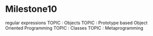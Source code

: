 # Milestone10
regular expressions
TOPIC : Objects
TOPIC : Prototype based Object Oriented Programming
TOPIC : Classes
TOPIC : Metaprogramming
